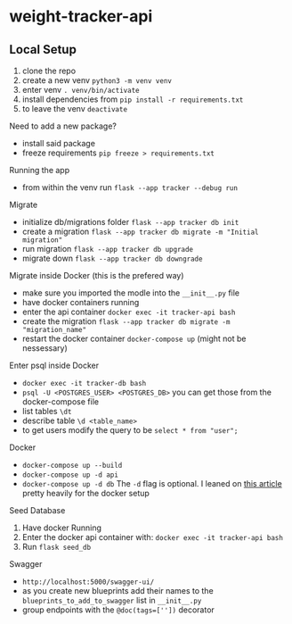 # weight-tracker-api

## Local Setup

1. clone the repo
1. create a new venv `python3 -m venv venv`
1. enter venv `. venv/bin/activate`
1. install dependencies from `pip install -r requirements.txt`
1. to leave the venv `deactivate`

Need to add a new package?

- install said package
- freeze requirements `pip freeze > requirements.txt`

Running the app

- from within the venv run `flask --app tracker --debug run`

Migrate

- initialize db/migrations folder `flask --app tracker db init`
- create a migration `flask --app tracker db migrate -m "Initial migration"`
- run migration `flask --app tracker db upgrade`
- migrate down `flask --app tracker db downgrade`

Migrate inside Docker (this is the prefered way)

- make sure you imported the modle into the `__init__.py` file
- have docker containers running
- enter the api container `docker exec -it tracker-api bash`
- create the migration `flask --app tracker db migrate -m "migration_name"`
- restart the docker container `docker-compose up` (might not be nessessary)

Enter psql inside Docker

- `docker exec -it tracker-db bash`
- `psql -U <POSTGRES_USER> <POSTGRES_DB>` you can get those from the docker-compose file
- list tables `\dt`
- describe table `\d <table_name>`
- to get users modify the query to be `select * from "user";`

Docker

- `docker-compose up --build`
- `docker-compose up -d api`
- `docker-compose up -d db`
  The `-d` flag is optional.
  I leaned on [this article](https://www.tinystacks.com/blog-post/flask-crud-api-with-postgres/) pretty heavily for the docker setup

Seed Database

1. Have docker Running
1. Enter the docker api container with: `docker exec -it tracker-api bash`
1. Run `flask seed_db`

Swagger

- `http://localhost:5000/swagger-ui/`
- as you create new blueprints add their names to the `blueprints_to_add_to_swagger` list in `__init__.py`
- group endpoints with the `@doc(tags=[''])` decorator
